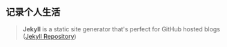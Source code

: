 ## 记录个人生活
> **Jekyll** is a static site generator that's perfect for GitHub hosted blogs ([Jekyll Repository](https://github.com/jekyll/jekyll))
